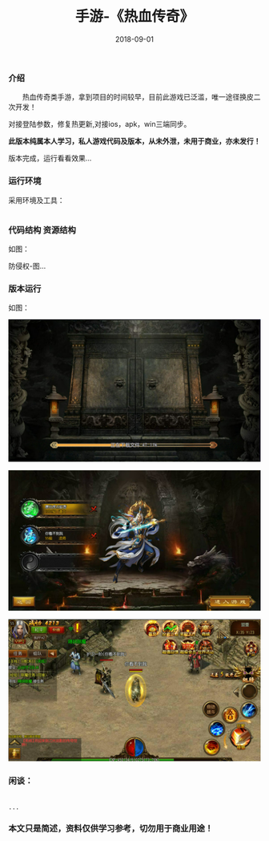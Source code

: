 ﻿---
layout: post
title:  手游-《热血传奇》
date: 2018-09-01
tags: 手游
---

		
### 介绍


&emsp;&emsp;热血传奇类手游，拿到项目的时间较早，目前此游戏已泛滥，唯一途径换皮二次开发！

对接登陆参数，修复热更新,对接ios，apk，win三端同步。


**此版本纯属本人学习，私人游戏代码及版本，从未外泄，未用于商业，亦未发行！**


版本完成，运行看看效果...


### 运行环境

采用环境及工具：

```

``` 

### 代码结构 资源结构

如图：

防侵权-图…

### 版本运行

如图：

![](/images/posts/shouyou_brm/shouyou_brm_1.png)

![](/images/posts/shouyou_brm/shouyou_brm_2.png)

![](/images/posts/shouyou_brm/shouyou_brm_3.png)

### 闲谈：	

```

...

```


### 本文只是简述，资料仅供学习参考，切勿用于商业用途！